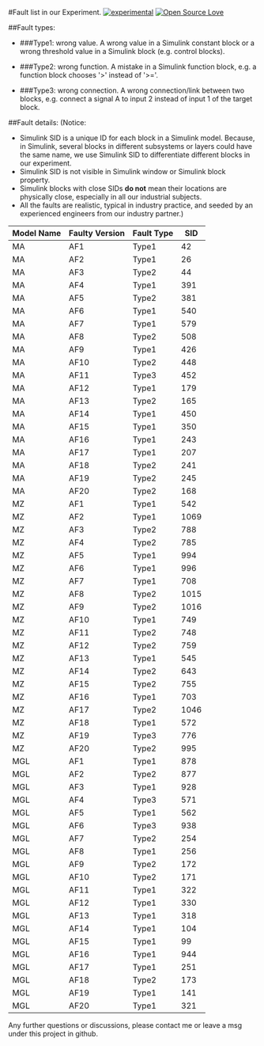 #Fault list in our Experiment.
[![experimental](http://badges.github.io/stability-badges/dist/experimental.svg)](http://github.com/badges/stability-badges)
[![Open Source Love](https://badges.frapsoft.com/os/v1/open-source.svg?v=103)](https://github.com/ellerbrock/open-source-badge/)    
 


##Fault types:

* ###Type1: wrong value. 
A wrong value in a Simulink constant block or a wrong threshold value in a Simulink block (e.g. control blocks).

* ###Type2: wrong function. 
A mistake in a Simulink function block, e.g. a function block chooses '>' instead of '>='.

* ###Type3: wrong connection. 
A wrong connection/link between two blocks, e.g. connect a signal A to input 2 instead of input 1 of the target block.

##Fault details:
(Notice:


- Simulink SID is a unique ID for each block in a Simulink model. Because, in   Simulink, several blocks in different subsystems or layers could have the same name, we use Simulink SID to differentiate different blocks in our experiment.  
- Simulink SID is not visible in Simulink window or Simulink block property.
- Simulink blocks with close SIDs **do not** mean their locations are physically close, especially in all our industrial subjects.
- All the faults are realistic, typical in industry practice, and seeded by an experienced engineers from our industry partner.)


| Model Name | Faulty Version | Fault Type | SID |
|------------|----------------|------------|-----|
| MA         | AF1            | Type1      | 42  |
| MA         | AF2            | Type1      | 26  |
| MA         | AF3            | Type2      | 44  |
| MA         | AF4            | Type1      | 391 |
| MA         | AF5            | Type2      | 381 |
| MA         | AF6            | Type1      | 540 |
| MA         | AF7            | Type1      | 579 |
| MA         | AF8            | Type2      | 508 |
| MA         | AF9            | Type1      | 426 |
| MA         | AF10           | Type2      | 448 |
| MA         | AF11           | Type3      | 452 |
| MA         | AF12           | Type1      | 179 |
| MA         | AF13           | Type2      | 165 |
| MA         | AF14           | Type1      | 450 |
| MA         | AF15           | Type1      | 350 |
| MA         | AF16           | Type1      | 243 |
| MA         | AF17           | Type1      | 207 |
| MA         | AF18           | Type2      | 241 |
| MA         | AF19           | Type2      | 245 |
| MA         | AF20           | Type2      | 168 |
| MZ         | AF1            | Type1      | 542 |
| MZ         | AF2            | Type1      |1069 |
| MZ         | AF3            | Type2      | 788 |
| MZ         | AF4            | Type2      | 785 |
| MZ         | AF5            | Type1      | 994 |
| MZ         | AF6            | Type1      | 996 |
| MZ         | AF7            | Type1      | 708 |
| MZ         | AF8            | Type2      | 1015|
| MZ         | AF9            | Type2      |1016 |
| MZ         | AF10           | Type1      | 749 |
| MZ         | AF11           | Type2      | 748 |
| MZ         | AF12           | Type2      | 759 |
| MZ         | AF13           | Type1      | 545 |
| MZ         | AF14           | Type2      | 643 |
| MZ         | AF15           | Type2      | 755 |
| MZ         | AF16           | Type1      | 703 |
| MZ         | AF17           | Type2      |1046 |
| MZ         | AF18           | Type1      | 572 |
| MZ         | AF19           | Type3      | 776 |
| MZ         | AF20           | Type2      | 995 |
| MGL        | AF1            | Type1      | 878 |
| MGL        | AF2            | Type2      | 877 |
| MGL        | AF3            | Type1      | 928 |
| MGL        | AF4            | Type3      | 571 |
| MGL        | AF5            | Type1      | 562 |
| MGL        | AF6            | Type3      | 938 |
| MGL        | AF7            | Type2      | 254 |
| MGL        | AF8            | Type1      | 256 |
| MGL        | AF9            | Type2      | 172 |
| MGL        | AF10           | Type2      | 171 |
| MGL        | AF11           | Type1      | 322 |
| MGL        | AF12           | Type1      | 330 |
| MGL        | AF13           | Type1      | 318 |
| MGL        | AF14           | Type1      | 104 |
| MGL        | AF15           | Type1      | 99  |
| MGL        | AF16           | Type1      | 944 |
| MGL        | AF17           | Type1      | 251 |
| MGL        | AF18           | Type2      | 173 |
| MGL        | AF19           | Type1      | 141 |
| MGL        | AF20           | Type1      | 321 |


Any further questions or discussions, please contact me or leave a msg under this project in github.